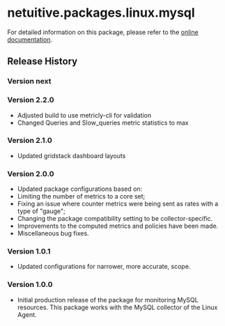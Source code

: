 # netuitive.packages.linux.mysql

For detailed information on this package, please refer to the [online documentation](https://help.netuitive.com/Content/Integrations/my_sql.htm).

## Release History

### Version next

### Version 2.2.0

* Adjusted build to use metricly-cli for validation
* Changed Queries and Slow_queries metric statistics to max

### Version 2.1.0

* Updated gridstack dashboard layouts

### Version 2.0.0

* Updated package configurations based on:
* Limiting the number of metrics to a core set;
* Fixing an issue where counter metrics were being sent as rates with a type of "gauge";
* Changing the package compatibility setting to be collector-specific.
* Improvements to the computed metrics and policies have been made.
* Miscellaneous bug fixes.

### Version 1.0.1

* Updated configurations for narrower, more accurate, scope.

### Version 1.0.0

* Initial production release of the package for monitoring MySQL resources.  This package works with the MySQL collector of the Linux Agent.
